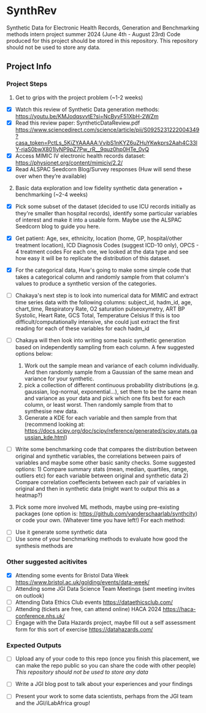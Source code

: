 # SynthRev

Synthetic Data for Electronic Health Records, Generation and Benchmarking methods intern project summer 2024 (June 4th - August 23rd)
Code produced for this project should be stored in this repository. This repository should not be used to store any data.

## Project Info

### Project Steps

1.	Get to grips with the project problem (~1-2 weeks)
- [x]	Watch this review of Synthetic Data generation methods: https://youtu.be/KMJodqsvvtE?si=NcByvF51XbH-2WZm 
-	[x] Read this review paper: SyntheticDataReview.pdf
https://www.sciencedirect.com/science/article/pii/S0925231222004349?casa_token=PctLs_5KiZYAAAAA:VvibS1nKYZ6uZHuYKwkprs2Aah4C33lY-riaS0bwX801IyNP9pZ7Pw_rR__9quz0hp0HTe_0vQ
-	[x] Access MIMIC IV electronic health records dataset: https://physionet.org/content/mimiciv/2.2/
-	[x] Read ALSPAC Seedcorn Blog/Survey responses
(Huw will send these over when they’re available)
2.	Basic data exploration and low fidelity synthetic data generation + benchmarking (~2-4 weeks)
-	[x] Pick some subset of the dataset (decided to use ICU records initially as they're smaller than hospital records), identify some particular variables of interest and make it into a usable form. Maybe use the ALSPAC Seedcorn blog to guide you here.
-	[x] Get patient: Age, sex, ethnicity, location (home, GP, hospital/other treatment location), ICD Diagnosis Codes (suggest ICD-10 only), OPCS - 4 treatment codes
For each one, we looked at the data type and see how easy it will be to replicate the distribution of this dataset. 
- [x] For the categorical data, Huw's going to make some simple code that takes a categorical column and randomly sample from that column's values to produce a synthetic version of the categories.
- [ ] Chakaya's next step is to look into numerical data for MIMIC and extract time series data with the following columns:
subject_id, hadm_id, age, chart_time, Respiratory Rate, O2 saturation pulseoxymetry, ART BP Systolic, Heart Rate, GCS Total, Temperature Celsius
If this is too difficult/computationally intensive, she could just extract the first reading for each of these variables for each hadm_id
- [ ] Chakaya will then look into writing some basic synthetic generation based on independently sampling from each column. A few suggested options below:
    1) Work out the sample mean and variance of each column individually. And then randomly sample from a Gaussian of the same mean and variance for your         synthetic.
    2) pick a collection of different continuous probability distributions (e.g. gaussian, log-normal, exponential...), set them to be the same mean and           variance as your data and pick which one fits best for each column, or least worst. Then randomly sample from that to synthesise new data.
    3) Generate a KDE for each variable and then sample from that (recommend looking at:                                     https://docs.scipy.org/doc/scipy/reference/generated/scipy.stats.gaussian_kde.html)

-	[ ] Write some benchmarking code that compares the distribution between original and synthetic variables, the correlations between pairs of variables and maybe some other basic sanity checks.
    Some suggested options:
      1) Compare summary stats (mean, median, quartiles, range, outliers etc) for each variable between original and synthetic data
      2) Compare correlation coeffecients between each pair of variables in original and then in synthetic data (might want to output this as a heatmap?)
      
3.	Pick some more involved ML methods, maybe using pre-existing packages (one option is: https://github.com/vanderschaarlab/synthcity) or code your own. (Whatever time you have left!)
For each method:
- [ ] Use it generate some synthetic data
- [ ] Use some of your benchmarking methods to evaluate how good the synthesis methods are

### Other suggested acitivites 

-	[x] Attending some events for Bristol Data Week https://www.bristol.ac.uk/golding/events/data-week/
-	[ ] Attending some JGI Data Science Team Meetings (sent meeting invites on outlook)
-	[ ] Attending Data Ethics Club events https://dataethicsclub.com/ 
-	[ ] Attending (tickets are free, can attend online) HACA 2024 https://haca-conference.nhs.uk/
-	[ ] Engage with the Data Hazards project, maybe fill out a self assessment form for this sort of exercise https://datahazards.com/

### Expected Outputs

- [ ] Upload any of your code to this repo (once you finish this placement, we can make the repo public so you can share the code with other people) *This repository should not be used to store any data*
- [ ] Write a JGI blog post to talk about your experiences and your findings
- [ ] Present your work to some data scientists, perhaps from the JGI team and the JGI/iLabAfrica group!

